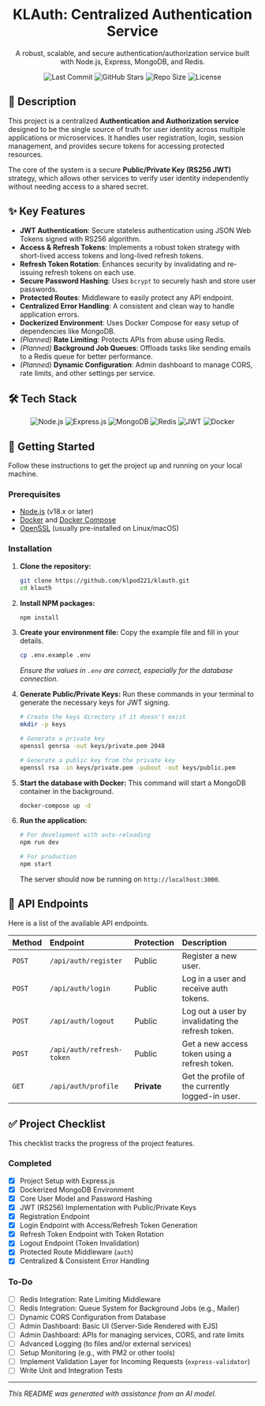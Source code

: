 <div align="center">
    <h1>KLAuth: Centralized Authentication Service</h1>
    <p>A robust, scalable, and secure authentication/authorization service built with Node.js, Express, MongoDB, and Redis.</p>
    <img src="https://img.shields.io/github/last-commit/klpod221/klauth?style=for-the-badge&color=ffb4a2&labelColor=201a19" alt="Last Commit">
    <img src="https://img.shields.io/github/stars/klpod221/klauth?style=for-the-badge&color=e6c419&labelColor=1d1b16" alt="GitHub Stars">
    <img src="https://img.shields.io/github/repo-size/klpod221/klauth?style=for-the-badge&color=a8c7ff&labelColor=1a1b1f" alt="Repo Size">
    <img src="https://img.shields.io/badge/License-MIT-blue.svg?style=for-the-badge&color=b9fbc0&labelColor=1a1f1a" alt="License">
</div>

## 📝 Description

This project is a centralized **Authentication and Authorization service** designed to be the single source of truth for user identity across multiple applications or microservices. It handles user registration, login, session management, and provides secure tokens for accessing protected resources.

The core of the system is a secure **Public/Private Key (RS256 JWT)** strategy, which allows other services to verify user identity independently without needing access to a shared secret.

## ✨ Key Features

-   **JWT Authentication**: Secure stateless authentication using JSON Web Tokens signed with RS256 algorithm.
-   **Access & Refresh Tokens**: Implements a robust token strategy with short-lived access tokens and long-lived refresh tokens.
-   **Refresh Token Rotation**: Enhances security by invalidating and re-issuing refresh tokens on each use.
-   **Secure Password Hashing**: Uses `bcrypt` to securely hash and store user passwords.
-   **Protected Routes**: Middleware to easily protect any API endpoint.
-   **Centralized Error Handling**: A consistent and clean way to handle application errors.
-   **Dockerized Environment**: Uses Docker Compose for easy setup of dependencies like MongoDB.
-   *(Planned)* **Rate Limiting**: Protects APIs from abuse using Redis.
-   *(Planned)* **Background Job Queues**: Offloads tasks like sending emails to a Redis queue for better performance.
-   *(Planned)* **Dynamic Configuration**: Admin dashboard to manage CORS, rate limits, and other settings per service.

## 🛠️ Tech Stack

<div align="center">
    <img src="https://img.shields.io/badge/Node.js-339933?style=for-the-badge&logo=node.js&logoColor=white" alt="Node.js">
    <img src="https://img.shields.io/badge/Express.js-000000?style=for-the-badge&logo=express&logoColor=white" alt="Express.js">
    <img src="https://img.shields.io/badge/MongoDB-47A248?style=for-the-badge&logo=mongodb&logoColor=white" alt="MongoDB">
    <img src="https://img.shields.io/badge/Redis-DC382D?style=for-the-badge&logo=redis&logoColor=white" alt="Redis">
    <img src="https://img.shields.io/badge/JWT-000000?style=for-the-badge&logo=jsonwebtokens&logoColor=white" alt="JWT">
    <img src="https://img.shields.io/badge/Docker-2496ED?style=for-the-badge&logo=docker&logoColor=white" alt="Docker">
</div>

## 🚀 Getting Started

Follow these instructions to get the project up and running on your local machine.

### Prerequisites

-   [Node.js](https://nodejs.org/) (v18.x or later)
-   [Docker](https://www.docker.com/) and [Docker Compose](https://docs.docker.com/compose/)
-   [OpenSSL](https://www.openssl.org/) (usually pre-installed on Linux/macOS)

### Installation

1.  **Clone the repository:**
    ```bash
    git clone https://github.com/klpod221/klauth.git
    cd klauth
    ```

2.  **Install NPM packages:**
    ```bash
    npm install
    ```

3.  **Create your environment file:**
    Copy the example file and fill in your details.
    ```bash
    cp .env.example .env
    ```
    *Ensure the values in `.env` are correct, especially for the database connection.*

4.  **Generate Public/Private Keys:**
    Run these commands in your terminal to generate the necessary keys for JWT signing.
    ```bash
    # Create the keys directory if it doesn't exist
    mkdir -p keys

    # Generate a private key
    openssl genrsa -out keys/private.pem 2048

    # Generate a public key from the private key
    openssl rsa -in keys/private.pem -pubout -out keys/public.pem
    ```

5.  **Start the database with Docker:**
    This command will start a MongoDB container in the background.
    ```bash
    docker-compose up -d
    ```

6.  **Run the application:**
    ```bash
    # For development with auto-reloading
    npm run dev

    # For production
    npm start
    ```
    The server should now be running on `http://localhost:3000`.

## 📡 API Endpoints

Here is a list of the available API endpoints.

| Method | Endpoint              | Protection | Description                                       |
| :----- | :-------------------- | :--------- | :------------------------------------------------ |
| `POST` | `/api/auth/register`  | Public     | Register a new user.                              |
| `POST` | `/api/auth/login`     | Public     | Log in a user and receive auth tokens.            |
| `POST` | `/api/auth/logout`    | Public     | Log out a user by invalidating the refresh token. |
| `POST` | `/api/auth/refresh-token` | Public | Get a new access token using a refresh token.     |
| `GET`  | `/api/auth/profile`   | **Private**  | Get the profile of the currently logged-in user.  |

## ✅ Project Checklist

This checklist tracks the progress of the project features.

### Completed
- [x] Project Setup with Express.js
- [x] Dockerized MongoDB Environment
- [x] Core User Model and Password Hashing
- [x] JWT (RS256) Implementation with Public/Private Keys
- [x] Registration Endpoint
- [x] Login Endpoint with Access/Refresh Token Generation
- [x] Refresh Token Endpoint with Token Rotation
- [x] Logout Endpoint (Token Invalidation)
- [x] Protected Route Middleware (`auth`)
- [x] Centralized & Consistent Error Handling

### To-Do
- [ ] Redis Integration: Rate Limiting Middleware
- [ ] Redis Integration: Queue System for Background Jobs (e.g., Mailer)
- [ ] Dynamic CORS Configuration from Database
- [ ] Admin Dashboard: Basic UI (Server-Side Rendered with EJS)
- [ ] Admin Dashboard: APIs for managing services, CORS, and rate limits
- [ ] Advanced Logging (to files and/or external services)
- [ ] Setup Monitoring (e.g., with PM2 or other tools)
- [ ] Implement Validation Layer for Incoming Requests (`express-validator`)
- [ ] Write Unit and Integration Tests

---
_This README was generated with assistance from an AI model._
